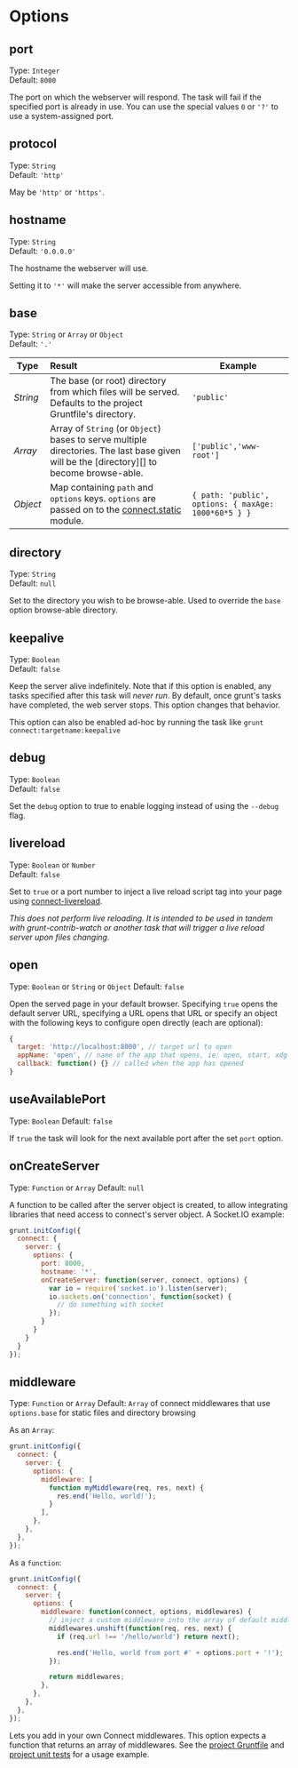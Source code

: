 # Options

## port
Type: `Integer`  
Default: `8000`

The port on which the webserver will respond. The task will fail if the specified port is already in use. You can use the special values `0` or `'?'` to use a system-assigned port.

## protocol
Type: `String`  
Default: `'http'`

May be `'http'` or `'https'`.

## hostname
Type: `String`  
Default: `'0.0.0.0'`

The hostname the webserver will use.

Setting it to `'*'` will make the server accessible from anywhere.

## base
Type: `String` or `Array` or `Object`  
Default: `'.'`

| Type     | Result                                                                                                                                           | Example                                              |
| ---      | :---                                                                                                                                             | ---                                                  |
| *String* | The base (or root) directory from which files will be served. Defaults to the project Gruntfile's directory.                                     | `'public'`                                           |
| *Array*  | Array of `String` (or `Object`) bases to serve multiple directories. The last base given will be the [directory][] to become browse-able.        | `['public','www-root']`                              |
| *Object* | Map containing `path` and `options` keys. `options` are passed on to the [connect.static](http://www.senchalabs.org/connect/static.html) module. | `{ path: 'public', options: { maxAge: 1000*60*5 } }` |


## directory
Type: `String`  
Default: `null`

Set to the directory you wish to be browse-able. Used to override the `base` option browse-able directory.

## keepalive
Type: `Boolean`  
Default: `false`

Keep the server alive indefinitely. Note that if this option is enabled, any tasks specified after this task will _never run_. By default, once grunt's tasks have completed, the web server stops. This option changes that behavior.

This option can also be enabled ad-hoc by running the task like `grunt connect:targetname:keepalive`

## debug
Type: `Boolean`  
Default: `false`

Set the `debug` option to true to enable logging instead of using the `--debug` flag.

## livereload
Type: `Boolean` or `Number`  
Default: `false`

Set to `true` or a port number to inject a live reload script tag into your page using [connect-livereload](https://github.com/intesso/connect-livereload).

*This does not perform live reloading. It is intended to be used in tandem with grunt-contrib-watch or another task that will trigger a live reload server upon files changing.*

## open
Type: `Boolean` or `String` or `Object`
Default: `false`

Open the served page in your default browser. Specifying `true` opens the default server URL, specifying a URL opens that URL or specify an object with the following keys to configure open directly (each are optional):

```js
{
  target: 'http://localhost:8000', // target url to open
  appName: 'open', // name of the app that opens, ie: open, start, xdg-open
  callback: function() {} // called when the app has opened
}
```

## useAvailablePort
  Type: `Boolean`
  Default: `false`

If `true` the task will look for the next available port after the set `port` option.

## onCreateServer
Type: `Function` or `Array`
Default: `null`

A function to be called after the server object is created, to allow integrating libraries that need access to connect's server object. A Socket.IO example:

```js
grunt.initConfig({
  connect: {
    server: {
      options: {
        port: 8000,
        hostname: '*',
        onCreateServer: function(server, connect, options) {
          var io = require('socket.io').listen(server);
          io.sockets.on('connection', function(socket) {
            // do something with socket
          });
        }
      }
    }
  }
});
```

## middleware
Type: `Function` or `Array`
Default: `Array` of connect middlewares that use `options.base` for static files and directory browsing

As an `Array`:

```js
grunt.initConfig({
  connect: {
    server: {
      options: {
        middleware: [
          function myMiddleware(req, res, next) {
            res.end('Hello, world!');
          }
        ],
      },
    },
  },
});
```

As a `function`:

```js
grunt.initConfig({
  connect: {
    server: {
      options: {
        middleware: function(connect, options, middlewares) {
          // inject a custom middleware into the array of default middlewares
          middlewares.unshift(function(req, res, next) {
            if (req.url !== '/hello/world') return next();

            res.end('Hello, world from port #' + options.port + '!');
          });

          return middlewares;
        },
      },
    },
  },
});
```

Lets you add in your own Connect middlewares. This option expects a function that returns an array of middlewares. See the [project Gruntfile][] and [project unit tests][] for a usage example.

[project Gruntfile]: Gruntfile.js
[project unit tests]: test/connect_test.js
